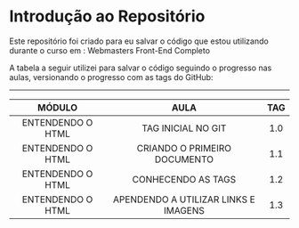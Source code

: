 # Introdução ao Repositório
Este repositório foi criado para eu salvar o código que estou utilizando durante o curso em : Webmasters Front-End Completo 



<p>A tabela a seguir utilizei para salvar o código seguindo o progresso nas aulas, versionando o progresso com as tags do GitHub:<p>

----------------------------------------------------------

MÓDULO | AULA | TAG
:---------: | :-----: | :---: |
ENTENDENDO O HTML | TAG INICIAL NO GIT| 1.0
ENTENDENDO O HTML | CRIANDO O PRIMEIRO DOCUMENTO  | 1.1
ENTENDENDO O HTML | CONHECENDO AS TAGS | 1.2
ENTENDENDO O HTML | APENDENDO A UTILIZAR LINKS E IMAGENS | 1.3 